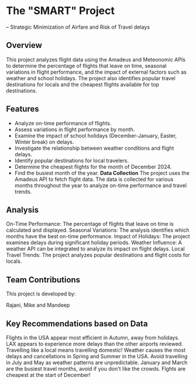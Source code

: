 # The "SMART" Project 
– Strategic Minimization of Airfare and Risk of Travel delays

## Overview

This project analyzes flight data using the Amadeus and Meteonomic APIs to determine the percentage of flights that leave on time, seasonal variations in flight performance, and the impact of external factors such as weather and school holidays. The project also identifies popular travel destinations for locals and the cheapest flights available for top destinations.

## Features

- Analyze on-time performance of flights.
- Assess variations in flight performance by month.
- Examine the impact of school holidays (December-January, Easter, Winter break) on delays.
- Investigate the relationship between weather conditions and flight delays.
- Identify popular destinations for local travelers.
- Determine the cheapest flights for the month of December 2024.
- Find the busiest month of the year.
**Data Collection**
The project uses the Amadeus API to fetch flight data. The data is collected for various months throughout the year to analyze on-time performance and travel trends.

## Analysis
On-Time Performance: The percentage of flights that leave on time is calculated and displayed.
Seasonal Variations: The analysis identifies which months have the best on-time performance.
Impact of Holidays: The project examines delays during significant holiday periods.
Weather Influence: A weather API can be integrated to analyze its impact on flight delays.
Local Travel Trends: The project analyzes popular destinations and flight costs for locals.


## Team Contributions
This project is developed by:

Rajani, Mike and Mandeep

## Key Recommendations based on Data

Flights in the USA appear most efficient in Autumn, away from holidays.
LAX appears to experience more delays than the other airports reviewed.
Travelling like a local means travelling domestic!
Weather causes the most delays and cancellations in Spring and Summer in the USA.
Avoid travelling in July and May as weather patterns are unpredictable.
January and March are the busiest travel months, avoid if you don't like the crowds.
Flghts are cheapest at the start of December!



 
